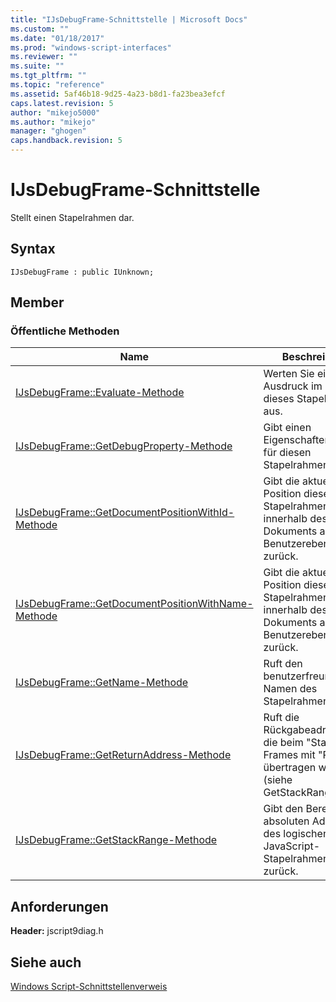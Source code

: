 ```yaml
---
title: "IJsDebugFrame-Schnittstelle | Microsoft Docs"
ms.custom: ""
ms.date: "01/18/2017"
ms.prod: "windows-script-interfaces"
ms.reviewer: ""
ms.suite: ""
ms.tgt_pltfrm: ""
ms.topic: "reference"
ms.assetid: 5af46b18-9d25-4a23-b8d1-fa23bea3efcf
caps.latest.revision: 5
author: "mikejo5000"
ms.author: "mikejo"
manager: "ghogen"
caps.handback.revision: 5
---
```

# IJsDebugFrame-Schnittstelle
Stellt einen Stapelrahmen dar.  
  
## Syntax  
  
```  
IJsDebugFrame : public IUnknown;  
```  
  
## Member  
  
### Öffentliche Methoden  
  
|Name|Beschreibung|  
|----------|------------------|  
|[IJsDebugFrame::Evaluate\-Methode](../../winscript/reference/ijsdebugframe-evaluate-method.md)|Werten Sie einen Ausdruck im Kontext dieses Stapelrahmens aus.|  
|[IJsDebugFrame::GetDebugProperty\-Methode](../../winscript/reference/ijsdebugframe-getdebugproperty-method.md)|Gibt einen Eigenschaftenbrowser für diesen Stapelrahmen zurück.|  
|[IJsDebugFrame::GetDocumentPositionWithId\-Methode](../../winscript/reference/ijsdebugframe-getdocumentpositionwithid-method.md)|Gibt die aktuelle Position dieses Stapelrahmens innerhalb des Dokuments auf Benutzerebene zurück.|  
|[IJsDebugFrame::GetDocumentPositionWithName\-Methode](../../winscript/reference/ijsdebugframe-getdocumentpositionwithname-method.md)|Gibt die aktuelle Position dieses Stapelrahmens innerhalb des Dokuments auf Benutzerebene zurück.|  
|[IJsDebugFrame::GetName\-Methode](../../winscript/reference/ijsdebugframe-getname-method.md)|Ruft den benutzerfreundlichen Namen des Stapelrahmens ab.|  
|[IJsDebugFrame::GetReturnAddress\-Methode](../../winscript/reference/ijsdebugframe-getreturnaddress-method.md)|Ruft die Rückgabeadresse ab, die beim "Start" des Frames mit "Push" übertragen wird \(siehe GetStackRange\).|  
|[IJsDebugFrame::GetStackRange\-Methode](../../winscript/reference/ijsdebugframe-getstackrange-method.md)|Gibt den Bereich der absoluten Adresse des logischen JavaScript\-Stapelrahmens zurück.|  
  
## Anforderungen  
 **Header:**  jscript9diag.h  
  
## Siehe auch  
 [Windows Script\-Schnittstellenverweis](../../winscript/reference/windows-script-interfaces-reference.md)